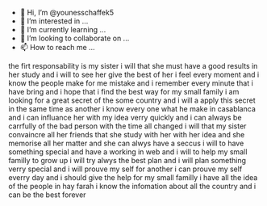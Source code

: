 - 👋 Hi, I’m @younesschaffek5
- 👀 I’m interested in ...
- 🌱 I’m currently learning ...
- 💞️ I’m looking to collaborate on ...
- 📫 How to reach me ...

<!---
younesschaffek5/younesschaffek5 is a ✨ special ✨ repository because its `README.md` (this file) appears on your GitHub profile.
You can click the Preview link to take a look at your changes.
--->
the firt responsability is my sister i will that she must have a good results in her study and i will to see her give the best of her 
i feel every moment and i know the people make for me mistake and i remember every minute that i have bring and i hope that i find the best way for my small family
i am looking for a great secret of the some country and i will a apply this secret in the same time as another
i know every one what he make in casablanca and i can influance her with my idea verry quickly and i can always be carrfully of the bad person with the time all changed 
i will that my sister convaincre all her friends that she study with her with her idea and she memorise all her matter and she can alwys have a seccus 
i will to have something special and have a working in web and i will to help my small familly to grow up
i will try alwys the best plan and i will plan something verry special and i will prouve my self for another 
i can prouve my self everry day and i should give the help for my small familly i have all the idea of the people in hay farah
i know the infomation about all the country and i can be the best forever

